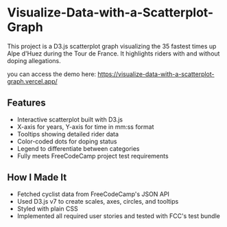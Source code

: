 # Visualize-Data-with-a-Scatterplot-Graph
This project is a D3.js scatterplot graph visualizing the 35 fastest times up Alpe d'Huez during the Tour de France. It highlights riders with and without doping allegations.

you can access the demo here:
https://visualize-data-with-a-scatterplot-graph.vercel.app/
## Features

- Interactive scatterplot built with D3.js
- X-axis for years, Y-axis for time in mm:ss format
- Tooltips showing detailed rider data
- Color-coded dots for doping status
- Legend to differentiate between categories
- Fully meets FreeCodeCamp project test requirements

## How I Made It

- Fetched cyclist data from FreeCodeCamp's JSON API
- Used D3.js v7 to create scales, axes, circles, and tooltips
- Styled with plain CSS
- Implemented all required user stories and tested with FCC's test bundle


